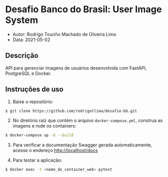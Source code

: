 # Desafio Banco do Brasil: User Image System
- Autor: Rodrigo Touriño Machado de Oliveira Lima
- Data: 2021-05-02

## Descrição

API para gerenciar imagens de usuários desenvolvida com FastAPI, PostgreSQL e Docker.

## Instruções de uso

1. Baixe o repositório:

```sh
$ git clone https://github.com/rodrigotlima/desafio-bb.git
```

2. No diretório raiz que contém o arquivo `docker-compose.yml`, construa as imagens e rode os containers:

```sh
$ docker-compose up -d --build
```

3. Para verificar a documentação Swagger gerada automaticamente, acesse o endereço [http://localhost/docs](http://localhost/docs) 

4. Para testar a aplicação:

```sh
$ docker exec -t <nome_do_container_web> pytest
```

